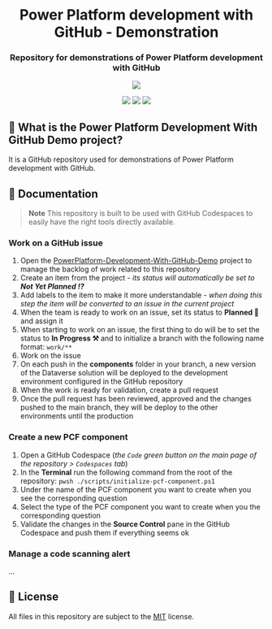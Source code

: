 <p align="center">
    <h1 align="center">
        Power Platform development with GitHub - Demonstration
    </h1>
    <h3 align="center">
        Repository for demonstrations of Power Platform development with GitHub
    </h3>
</p>

<p align="center">
    <a href="https://github.com/rpothin/PowerPlatform-Development-With-GitHub-Demo/blob/main/LICENSE" alt="Repository License">
        <img src="https://img.shields.io/github/license/rpothin/PowerPlatform-Development-With-GitHub-Demo?color=yellow&label=License" /></a>
</p>

<p align="center">
    <a href="#watchers" alt="Watchers">
        <img src="https://img.shields.io/github/watchers/rpothin/PowerPlatform-Development-With-GitHub-Demo?style=social" /></a>
    <a href="#forks" alt="Forks">
        <img src="https://img.shields.io/github/forks/rpothin/PowerPlatform-Development-With-GitHub-Demo?style=social" /></a>
    <a href="#stars" alt="Stars">
        <img src="https://img.shields.io/github/stars/rpothin/PowerPlatform-Development-With-GitHub-Demo?style=social" /></a>
</p>

## 📢 What is the Power Platform Development With GitHub Demo project?

It is a GitHub repository used for demonstrations of Power Platform development with GitHub.

## 📖 Documentation

> **Note**
> This repository is built to be used with GitHub Codespaces to easily have the right tools directly available.

### Work on a GitHub issue

1. Open the [PowerPlatform-Development-With-GitHub-Demo](https://github.com/users/rpothin/projects/4/views/1) project to manage the backlog of work related to this repository
2. Create an item from the project - *its status will automatically be set to **Not Yet Planned ⁉***
3. Add labels to the item to make it more understandable - *when doing this step the item will be converted to an issue in the current project*
4. When the team is ready to work on an issue, set its status to **Planned 📅** and assign it
5. When starting to work on an issue, the first thing to do will be to set the status to **In Progress ⚒** and to initialize a branch with the following name format: `work/**`
6. Work on the issue
7. On each push in the **components** folder in your branch, a new version of the Dataverse solution will be deployed to the development environment configured in the GitHub repository
8. When the work is ready for validation, create a pull request
9. Once the pull request has been reviewed, approved and the changes pushed to the main branch, they will be deploy to the other environments until the production

### Create a new PCF component

1. Open a GitHub Codespace (*the `Code` green button on the main page of the repository > `Codespaces` tab*)
2. In the **Terminal** run the following command from the root of the repository: `pwsh ./scripts/initialize-pcf-component.ps1`
3. Under the name of the PCF component you want to create when you see the corresponding question
4. Select the type of the PCF component you want to create when you the corresponding question
5. Validate the changes in the **Source Control** pane in the GitHub Codespace and push them if everything seems ok

### Manage a code scanning alert

...

## 📝 License

All files in this repository are subject to the [MIT](LICENSE) license.